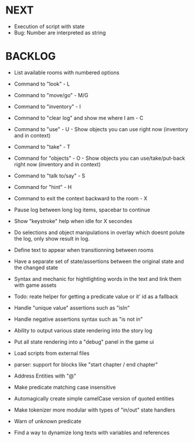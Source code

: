 
# NEXT

- Execution of script with state
- Bug: Number are interpreted as string

# BACKLOG

- List available rooms with numbered options

- Command to "look" - L
- Command to "move/go" - M/G
- Command to "inventory" - I
- Command to "clear log" and show me where I am - C
- Command to "use" - U - Show objects you can use right now (inventory and in context)
- Command to "take" - T
- Command for "objects" - O - Show objects you can use/take/put-back right now (inventory and in context)
- Command to "talk to/say" - S
- Command for "hint" - H
- Command to exit the context backward to the room - X

- Pause log between long log items, spacebar to continue
- Show "keystroke" help when idle for X secondes

- Do selections and object manipulations in overlay which doesnt polute the log, only show result in log.
- Define text to appear when transitionning between rooms
- Have a separate set of state/assertions between the original state and the changed state
- Syntax and mechanic for hightlighting words in the text and link them with game assets
- Todo: reate helper for getting a predicate value or it' id as a fallback
- Handle "unique value" assertions such as "isIn"
- Handle negative assertions syntax such as "is not in"
- Ability to output various state rendering into the story log
- Put all state rendering into a "debug" panel in the game ui
- Load scripts from external files
- parser: support for blocks like "start chapter / end chapter"
- Address Entities with "@"
- Make predicate matching case insensitive
- Automagically create simple camelCase version of quoted entities
- Make tokenizer more modular with types of "in/out" state handlers
- Warn of unknown predicate
- Find a way to dynamize long texts with variables and references


